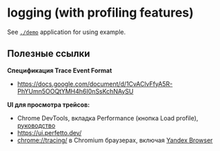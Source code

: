 # logging (with profiling features)

See [`./demo`](./demo/app.py) application for using example.

## Полезные ссылки

**Спецификация Trace Event Format**

- https://docs.google.com/document/d/1CvAClvFfyA5R-PhYUmn5OOQtYMH4h6I0nSsKchNAySU

**UI для просмотра трейсов:**

- Chrome DevTools, вкладка Performance (кнопка Load profile), [руководство](https://developer.chrome.com/docs/devtools/performance/reference/)
- https://ui.perfetto.dev/
- <chrome://tracing/> в Chromium браузерах, включая [Yandex Browser](browser://tracing/)

